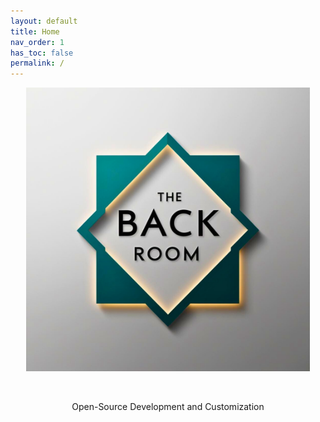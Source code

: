 ```yaml
---
layout: default
title: Home
nav_order: 1
has_toc: false
permalink: /
---
```


<div class="card">
  <div class="container">
    <p class="text-delta" style="text-align:center"><img src="https://raw.githubusercontent.com/The-Back-Room/The-Back-Room.github.io/refs/heads/main/docs/assets/icons/brand/AppIcon.png" width="90%" class="squared-corners"></p>
  </div>
</div>
<br />
<div class="card">
  <div class="container">
    <p class="text-delta" style="text-align:center">Open-Source Development and Customization</p>
  </div>
</div>

